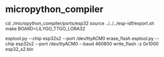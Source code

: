 
# micropython_compiler

cd ./micropython_compiler/ports/esp32
source ../../../esp-idf/export.sh
make BOARD=LILYGO_TTGO_LORA32


esptool.py --chip esp32s2 --port /dev/ttyACM0 erase_flash
esptool.py --chip esp32s2 --port /dev/ttyACM0 --baud 460800 write_flash -z 0x1000 esp32_s2.bin
